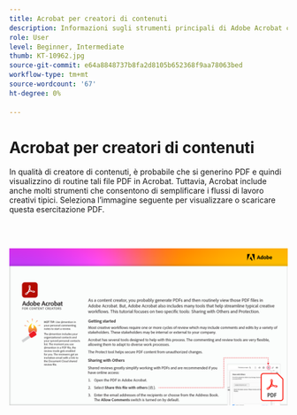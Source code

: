 ```yaml
---
title: Acrobat per creatori di contenuti
description: Informazioni sugli strumenti principali di Adobe Acrobat che semplificano i flussi di lavoro creativi
role: User
level: Beginner, Intermediate
thumb: KT-10962.jpg
source-git-commit: e64a8848737b8fa2d8105b652368f9aa78063bed
workflow-type: tm+mt
source-wordcount: '67'
ht-degree: 0%

---
```


# Acrobat per creatori di contenuti

In qualità di creatore di contenuti, è probabile che si generino PDF e quindi visualizzino di routine tali file PDF in Acrobat. Tuttavia, Acrobat include anche molti strumenti che consentono di semplificare i flussi di lavoro creativi tipici. Seleziona l’immagine seguente per visualizzare o scaricare questa esercitazione PDF.

<br> 

[![Immagine della prima pagina dell’esercitazione](assets/Acrobatforcontentcreators.png)](assets/AcrobatforContentCreators.pdf)
